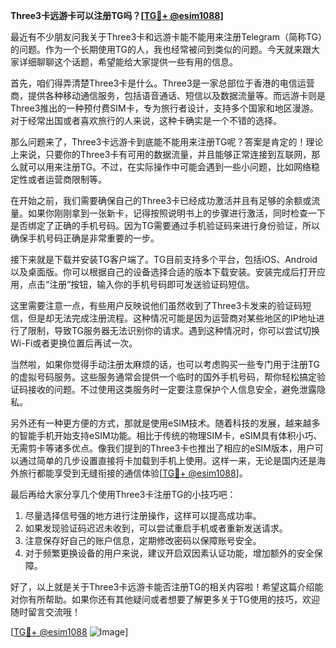 **Three3卡远游卡可以注册TG吗？[[TG💪+ @esim1088](https://t.me/s/esim1088)]**

最近有不少朋友问我关于Three3卡和远游卡能不能用来注册Telegram（简称TG）的问题。作为一个长期使用TG的人，我也经常被问到类似的问题。今天就来跟大家详细聊聊这个话题，希望能给大家提供一些有用的信息。

首先，咱们得弄清楚Three3卡是什么。Three3是一家总部位于香港的电信运营商，提供各种移动通信服务，包括语音通话、短信以及数据流量等。而远游卡则是Three3推出的一种预付费SIM卡，专为旅行者设计，支持多个国家和地区漫游。对于经常出国或者喜欢旅行的人来说，这种卡确实是一个不错的选择。

那么问题来了，Three3卡远游卡到底能不能用来注册TG呢？答案是肯定的！理论上来说，只要你的Three3卡有可用的数据流量，并且能够正常连接到互联网，那么就可以用来注册TG。不过，在实际操作中可能会遇到一些小问题，比如网络稳定性或者运营商限制等。

在开始之前，我们需要确保自己的Three3卡已经成功激活并且有足够的余额或流量。如果你刚刚拿到一张新卡，记得按照说明书上的步骤进行激活，同时检查一下是否绑定了正确的手机号码。因为TG需要通过手机验证码来进行身份验证，所以确保手机号码正确是非常重要的一步。

接下来就是下载并安装TG客户端了。TG目前支持多个平台，包括iOS、Android以及桌面版。你可以根据自己的设备选择合适的版本下载安装。安装完成后打开应用，点击“注册”按钮，输入你的手机号码即可发送验证码短信。

这里需要注意一点，有些用户反映说他们虽然收到了Three3卡发来的验证码短信，但是却无法完成注册流程。这种情况可能是因为运营商对某些地区的IP地址进行了限制，导致TG服务器无法识别你的请求。遇到这种情况时，你可以尝试切换Wi-Fi或者更换位置后再试一次。

当然啦，如果你觉得手动注册太麻烦的话，也可以考虑购买一些专门用于注册TG的虚拟号码服务。这些服务通常会提供一个临时的国外手机号码，帮你轻松搞定验证码接收的问题。不过使用这类服务时一定要注意保护个人信息安全，避免泄露隐私。

另外还有一种更方便的方式，那就是使用eSIM技术。随着科技的发展，越来越多的智能手机开始支持eSIM功能。相比于传统的物理SIM卡，eSIM具有体积小巧、无需剪卡等诸多优点。像我们提到的Three3卡也推出了相应的eSIM版本，用户可以通过简单的几步设置直接将卡加载到手机上使用。这样一来，无论是国内还是海外旅行都能享受到无缝衔接的通信体验[[TG💪+ @esim1088](https://t.me/s/esim1088)]。

最后再给大家分享几个使用Three3卡注册TG的小技巧吧：

1. 尽量选择信号强的地方进行注册操作，这样可以提高成功率。
2. 如果发现验证码迟迟未收到，可以尝试重启手机或者重新发送请求。
3. 注意保存好自己的账户信息，定期修改密码以保障账号安全。
4. 对于频繁更换设备的用户来说，建议开启双因素认证功能，增加额外的安全保障。

好了，以上就是关于Three3卡远游卡能否注册TG的相关内容啦！希望这篇介绍能对你有所帮助。如果你还有其他疑问或者想要了解更多关于TG使用的技巧，欢迎随时留言交流哦！

[[TG💪+ @esim1088](https://t.me/s/esim1088) ![Image](https://i.postimg.cc/4NQfJmqS/Snipaste-2025-05-13-00-14-12.png)]